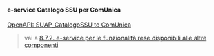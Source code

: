 #### e-service Catalogo SSU per ComUnica

[OpenAPI: SUAP_CatalogoSSU to ComUnica](../../../../openAPI/catalogo-ssu_to_cu.yaml)

> vai a [8.7.2. e-service per le funzionalità rese disponibili alle altre componenti](08_07_02.md)